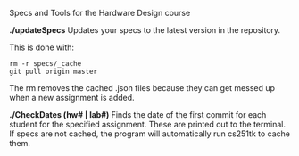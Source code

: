 Specs and Tools for the Hardware Design course


**./updateSpecs**
Updates your specs to the latest version in the repository.

This is done with:
	
	rm -r specs/_cache
	git pull origin master

The rm removes the cached .json files because they can get messed up when a new assignment is added.


**./CheckDates (hw# | lab#)**
Finds the date of the first commit for each student for the specified assignment. These are printed out to the terminal. If specs are not cached, the program will automatically run cs251tk to cache them.